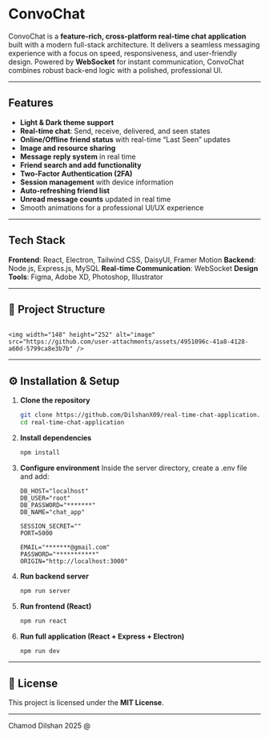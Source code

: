 # ConvoChat

ConvoChat is a **feature-rich, cross-platform real-time chat application** built with a modern full-stack architecture. It delivers a seamless messaging experience with a focus on speed, responsiveness, and user-friendly design. Powered by **WebSocket** for instant communication, ConvoChat combines robust back-end logic with a polished, professional UI.

---

## Features

* **Light & Dark theme support**
* **Real-time chat**: Send, receive, delivered, and seen states
* **Online/Offline friend status** with real-time “Last Seen” updates
* **Image and resource sharing**
* **Message reply system** in real time
* **Friend search and add functionality**
* **Two-Factor Authentication (2FA)**
* **Session management** with device information
* **Auto-refreshing friend list**
* **Unread message counts** updated in real time
* Smooth animations for a professional UI/UX experience

---

## Tech Stack

**Frontend**: React, Electron, Tailwind CSS, DaisyUI, Framer Motion
**Backend**: Node.js, Express.js, MySQL
**Real-time Communication**: WebSocket
**Design Tools**: Figma, Adobe XD, Photoshop, Illustrator

---

## 📂 Project Structure

```

<img width="148" height="252" alt="image" src="https://github.com/user-attachments/assets/4951096c-41a8-4128-a60d-5799ca8e3b7b" />

```

---

## ⚙️ Installation & Setup

1. **Clone the repository**

   ```bash
   git clone https://github.com/DilshanX09/real-time-chat-application.git
   cd real-time-chat-application
   ```

2. **Install dependencies**

   ```bash
   npm install
   ```

3. **Configure environment**
   Inside the server directory, create a .env file and add:

   ```env
   DB_HOST="localhost"
   DB_USER="root"
   DB_PASSWORD="*******"
   DB_NAME="chat_app"

   SESSION_SECRET=""
   PORT=5000

   EMAIL="*******@gmail.com"
   PASSWORD="***********"
   ORIGIN="http://localhost:3000"

   ```

4. **Run backend server**

   ```bash
   npm run server
   ```

5. **Run frontend (React)**

   ```bash
   npm run react
   ```

5. **Run full application (React + Express + Electron)**

   ```bash
   npm run dev
   ```

---

## 📜 License

This project is licensed under the **MIT License**.

---

Chamod Dilshan 2025 @
